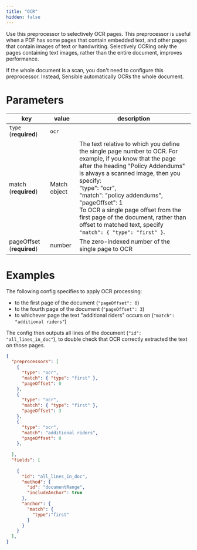 ```yaml
---
title: "OCR"
hidden: false
---
```




Use this preprocessor to selectively OCR pages. This preprocessor is useful when a PDF has some pages that contain embedded text, and other pages that contain images of text or handwriting. Selectively OCRing only the pages containing text images, rather than the entire document, improves performance. 

If the whole document is a scan, you don't need to configure this preprocessor. Instead, Sensible automatically OCRs the whole document.

Parameters
====

| key                       | value        | description                                                  |
| ------------------------- | ------------ | ------------------------------------------------------------ |
| `type` (**required**)     | `ocr`        |                                                              |
| match (**required**)      | Match object | The text relative to which you define the single page number to OCR.  For example, if you know that the page after the heading "Policy Addendums" is always a scanned image, then you specify: <br>      "type": "ocr",<br/>      "match": "policy addendums",<br/>      "pageOffset": 1<br/> To OCR a single page offset from the first page of the document, rather than offset to matched text, specify `"match": { "type": "first" }`. |
| pageOffset (**required**) | number       | The zero-indexed number of the single page to OCR            |

Examples
====

The following config specifies to apply OCR processing:

- to the first page of the document (`"pageOffset": 0`)
- to the fourth page of the document (`"pageOffset": 3`)
- to whichever page the text "additional riders" occurs on (`"match": "additional riders"`)

The config then outputs all lines of the document (`"id": "all_lines_in_doc"`), to double check that OCR correctly extracted the text on those pages.  

```json
{
  "preprocessors": [
    {
      "type": "ocr",
      "match": { "type": "first" },
      "pageOffset": 0
    },
    {
      "type": "ocr",
      "match": { "type": "first" },
      "pageOffset": 3
    },
    {
      "type": "ocr",
      "match": "additional riders",
      "pageOffset": 0
    },  
      
  ],
  "fields": [
     
    {
      "id": "all_lines_in_doc",
      "method": {
        "id": "documentRange",
        "includeAnchor": true
      },
      "anchor": {
        "match": {
          "type":"first"
        }
      }
    }
  ],
}
```

